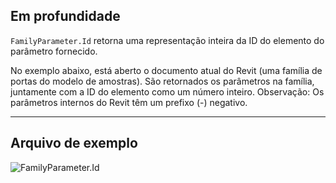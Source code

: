 ## Em profundidade
`FamilyParameter.Id` retorna uma representação inteira da ID do elemento do parâmetro fornecido.

No exemplo abaixo, está aberto o documento atual do Revit (uma família de portas do modelo de amostras). São retornados os parâmetros na família, juntamente com a ID do elemento como um número inteiro. Observação: Os parâmetros internos do Revit têm um prefixo (-) negativo.
___
## Arquivo de exemplo

![FamilyParameter.Id](./Revit.Elements.FamilyParameter.Id_img.jpg)
